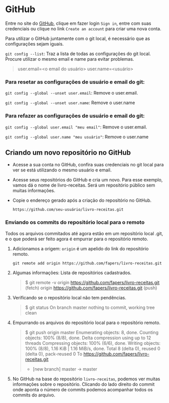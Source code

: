 # GitHub

Entre no site do [GitHub](https://github.com/), clique em fazer login `Sign in`, entre com suas credenciais ou clique no link `Create an account` para criar uma nova conta.

Para utilizar o GitHub juntamente com o git local, é necessário que as configurações sejam iguais.

`git config --list`: Traz a lista de todas as configurações do git local. Procure utilizar o mesmo email e name para evitar problemas.

>user.email=<o email do usuário>
>user.name=<usuário>

### Para resetar as configurações de usuário e email do git:

`git config --global --unset user.email`: Remove o user.email.

`git config --global --unset user.name`: Remove o user.name

### Para refazer as configurações de usuário e email do git:

`git config --global user.email "meu email"`: Remove o user.email.

`git config --global user.name "meu usuário"`: Remove o user.name

## Criando um novo repositório no GitHub

- Acesse a sua conta no GitHub, confira suas credenciais no git local para ver se está utilizando o mesmo usuário e email.

- Acesse seus repositórios do GitHub e cria um novo. Para esse exemplo, vamos dá o nome de livro-receitas. Será um repositório público sem muitas informações.

- Copie o endereço gerado após a criação do repositório no GitHub.

  `https://github.com/seu-usuário/livro-receitas.git`

### Enviando os commits do repositório local para o remoto

Todos os arquivos commitados até agora estão em um repositório local .git, e o que poderá ser feito agora é empurrar para o repositório remoto.

1. Adicionamos a origem: `origin` é um apelido do link do repositório remoto.

   `git remote add origin https://github.com/fapers/livro-receitas.git`

2. Algumas informações: Lista de repositórios cadastrados.

   >$ git remote -v
   >origin  https://github.com/fapers/livro-receitas.git (fetch)
   >origin  https://github.com/fapers/livro-receitas.git (push)

3. Verificando se o repositório local não tem pendências.

   >$ git status
   >On branch master
   >nothing to commit, working tree clean

4. Empurrando os arquivos do repositório local para o repositório remoto. 

   > $ git push origin master
   > Enumerating objects: 8, done.
   > Counting objects: 100% (8/8), done.
   > Delta compression using up to 12 threads
   > Compressing objects: 100% (6/6), done.
   > Writing objects: 100% (8/8), 1.16 KiB | 1.16 MiB/s, done.
   > Total 8 (delta 0), reused 0 (delta 0), pack-reused 0
   > To https://github.com/fapers/livro-receitas.git
   >
   >  * [new branch]      master -> master

5. No GitHub na base do repositório `livro-receitas`, podemos ver muitas informações sobre o repositório. Clicando do lado direito do commit onde aponta o número de commits podemos acompanhar todos os commits do arquivo.